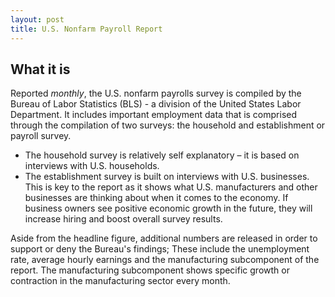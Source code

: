 ```yaml
---
layout: post
title: U.S. Nonfarm Payroll Report
---
```


## What it is

Reported _monthly_, the U.S. nonfarm payrolls survey is compiled by the Bureau of Labor Statistics (BLS) - a division of the United States Labor Department. It includes important employment data that is comprised through the compilation of two surveys: the household and establishment or payroll survey.

- The household survey is relatively self explanatory – it is based on interviews with U.S. households. 
- The establishment survey is built on interviews with U.S. businesses. This is key to the report as it shows what U.S. manufacturers and other businesses are thinking about when it comes to the economy. If business owners see positive economic growth in the future, they will increase hiring and boost overall survey results.

Aside from the headline figure, additional numbers are released in order to support or deny the Bureau's findings; These include the unemployment rate, average hourly earnings and the manufacturing subcomponent of the report. The manufacturing subcomponent shows specific growth or contraction in the manufacturing sector every month.

